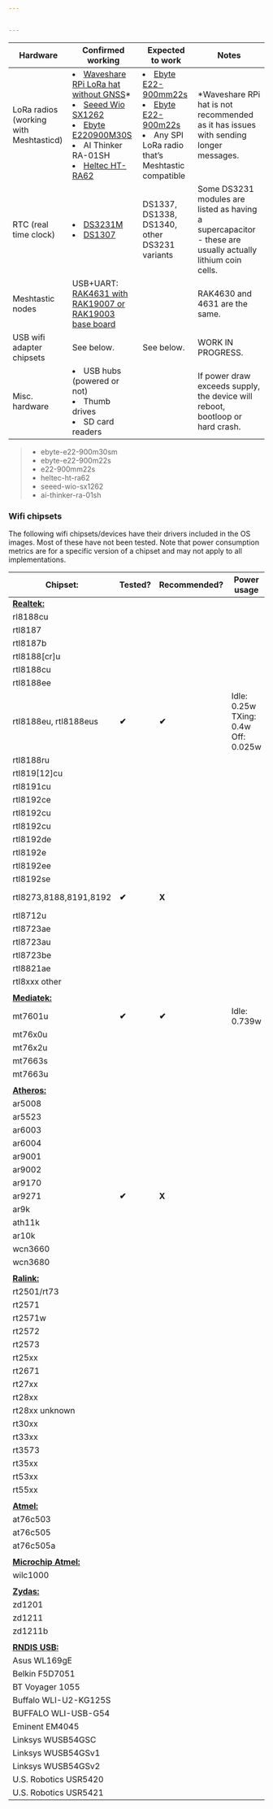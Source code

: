 ```yaml
---


---
```



<table>
<thead>
<tr>
<th>Hardware</th>
<th>Confirmed working</th>
<th>Expected to work</th>
<th>Notes</th>
</tr>
</thead>
<tbody>
<tr>
<td>LoRa radios (working with Meshtasticd)</td>
<td><li><a href="https://www.waveshare.com/sx1262-lorawan-hat.htm?sku=22002">Waveshare RPi LoRa hat without GNSS</a>*</li><li><a href="https://www.seeedstudio.com/Wio-SX1262-Wireless-Module-p-5981.html">Seeed Wio SX1262</a></li><li><a href="https://aliexpress.com/item/4000543921245.html">Ebyte E220900M30S</a></li><li>AI Thinker RA-01SH</li><li><a href="https://heltec.org/project/ht-ra62/">Heltec HT-RA62</a></li></td>
<td><li><a href="https://www.aliexpress.com/item/1005006484442897.html">Ebyte E22-900mm22s</a></li><li><a href="https://www.aliexpress.com/item/1005006484442897.html">Ebyte E22-900m22s</a></li><li>Any SPI LoRa radio that’s Meshtastic compatible</li></td>
<td>*Waveshare RPi hat is not recommended as it has issues with sending longer messages.</td>
</tr>
<tr>
<td>RTC (real time clock)</td>
<td><li><a href="https://vi.aliexpress.com/item/1005007143842437.html">DS3231M</a></li><li><a href="https://vi.aliexpress.com/item/1005007143542894.html">DS1307</a></li></td>
<td>DS1337, DS1338, DS1340, other DS3231 variants</td>
<td>Some DS3231 modules are listed as having a supercapacitor - these are usually actually lithium coin cells.</td>
</tr>
<tr>
<td>Meshtastic nodes</td>
<td>USB+UART: <a href="https://store.rakwireless.com/products/wisblock-meshtastic-starter-kit">RAK4631 with RAK19007 or RAK19003 base board</a></td>
<td></td>
<td>RAK4630 and 4631 are the same.</td>
</tr>
<tr>
<td>USB wifi adapter chipsets</td>
<td>See below.</td>
<td>See below.</td>
<td>WORK IN PROGRESS.</td>
</tr>
<tr>
<td>Misc. hardware</td>
<td><li>USB hubs (powered or not)</li><li>Thumb drives</li><li>SD card readers</li></td>
<td></td>
<td>If power draw exceeds supply, the device will reboot, bootloop or hard crash.</td>
</tr>
</tbody>
</table><blockquote>
<ul>
<li>ebyte-e22-900m30sm</li>
<li>ebyte-e22-900m22s</li>
<li>e22-900mm22s</li>
<li>heltec-ht-ra62</li>
<li>seeed-wio-sx1262</li>
<li>ai-thinker-ra-01sh</li>
</ul>
</blockquote>
<h3 id="wifi-chipsets">Wifi chipsets</h3>
<p>The following wifi chipsets/devices have their drivers included in the OS images. Most of these have not been tested. Note that power consumption metrics are for a specific version of a chipset and may not apply to all implementations.</p>

<table>
<thead>
<tr>
<th>Chipset:</th>
<th>Tested?</th>
<th>Recommended?</th>
<th>Power usage</th>
<th>Notes</th>
</tr>
</thead>
<tbody>
<tr>
<td><strong><u>Realtek:</u></strong></td>
<td></td>
<td></td>
<td></td>
<td></td>
</tr>
<tr>
<td>rl8188cu</td>
<td></td>
<td></td>
<td></td>
<td></td>
</tr>
<tr>
<td>rtl8187</td>
<td></td>
<td></td>
<td></td>
<td></td>
</tr>
<tr>
<td>rtl8187b</td>
<td></td>
<td></td>
<td></td>
<td></td>
</tr>
<tr>
<td>rtl8188[cr]u</td>
<td></td>
<td></td>
<td></td>
<td></td>
</tr>
<tr>
<td>rtl8188cu</td>
<td></td>
<td></td>
<td></td>
<td></td>
</tr>
<tr>
<td>rtl8188ee</td>
<td></td>
<td></td>
<td></td>
<td></td>
</tr>
<tr>
<td>rtl8188eu, rtl8188eus</td>
<td><strong>✔</strong></td>
<td><strong>✔</strong></td>
<td>Idle: 0.25w<br>TXing: 0.4w<br>Off: 0.025w</td>
<td>Model tested: <a href="https://techinfodepot.shoutwiki.com/wiki/TP-LINK_TL-WN725N_v2">TP-LINK TL-WN725N <strong>V2</strong></a></td>
</tr>
<tr>
<td>rtl8188ru</td>
<td></td>
<td></td>
<td></td>
<td></td>
</tr>
<tr>
<td>rtl819[12]cu</td>
<td></td>
<td></td>
<td></td>
<td></td>
</tr>
<tr>
<td>rtl8191cu</td>
<td></td>
<td></td>
<td></td>
<td></td>
</tr>
<tr>
<td>rtl8192ce</td>
<td></td>
<td></td>
<td></td>
<td></td>
</tr>
<tr>
<td>rtl8192cu</td>
<td></td>
<td></td>
<td></td>
<td></td>
</tr>
<tr>
<td>rtl8192cu</td>
<td></td>
<td></td>
<td></td>
<td></td>
</tr>
<tr>
<td>rtl8192de</td>
<td></td>
<td></td>
<td></td>
<td></td>
</tr>
<tr>
<td>rtl8192e</td>
<td></td>
<td></td>
<td></td>
<td></td>
</tr>
<tr>
<td>rtl8192ee</td>
<td></td>
<td></td>
<td></td>
<td></td>
</tr>
<tr>
<td>rtl8192se</td>
<td></td>
<td></td>
<td></td>
<td></td>
</tr>
<tr>
<td>rtl8273,8188,8191,8192</td>
<td><strong>✔</strong></td>
<td><strong>X</strong></td>
<td></td>
<td>rtl8192eu: Buggy</td>
</tr>
<tr>
<td>rtl8712u</td>
<td></td>
<td></td>
<td></td>
<td></td>
</tr>
<tr>
<td>rtl8723ae</td>
<td></td>
<td></td>
<td></td>
<td></td>
</tr>
<tr>
<td>rtl8723au</td>
<td></td>
<td></td>
<td></td>
<td></td>
</tr>
<tr>
<td>rtl8723be</td>
<td></td>
<td></td>
<td></td>
<td></td>
</tr>
<tr>
<td>rtl8821ae</td>
<td></td>
<td></td>
<td></td>
<td></td>
</tr>
<tr>
<td>rtl8xxx other</td>
<td></td>
<td></td>
<td></td>
<td></td>
</tr>
<tr>
<td></td>
<td></td>
<td></td>
<td></td>
<td></td>
</tr>
<tr>
<td><strong><u>Mediatek:</u></strong></td>
<td></td>
<td></td>
<td></td>
<td></td>
</tr>
<tr>
<td>mt7601u</td>
<td><strong>✔</strong></td>
<td><strong>✔</strong></td>
<td>Idle: 0.739w</td>
<td></td>
</tr>
<tr>
<td>mt76x0u</td>
<td></td>
<td></td>
<td></td>
<td></td>
</tr>
<tr>
<td>mt76x2u</td>
<td></td>
<td></td>
<td></td>
<td></td>
</tr>
<tr>
<td>mt7663s</td>
<td></td>
<td></td>
<td></td>
<td></td>
</tr>
<tr>
<td>mt7663u</td>
<td></td>
<td></td>
<td></td>
<td></td>
</tr>
<tr>
<td></td>
<td></td>
<td></td>
<td></td>
<td></td>
</tr>
<tr>
<td><strong><u>Atheros:</u></strong></td>
<td></td>
<td></td>
<td></td>
<td></td>
</tr>
<tr>
<td>ar5008</td>
<td></td>
<td></td>
<td></td>
<td></td>
</tr>
<tr>
<td>ar5523</td>
<td></td>
<td></td>
<td></td>
<td></td>
</tr>
<tr>
<td>ar6003</td>
<td></td>
<td></td>
<td></td>
<td></td>
</tr>
<tr>
<td>ar6004</td>
<td></td>
<td></td>
<td></td>
<td></td>
</tr>
<tr>
<td>ar9001</td>
<td></td>
<td></td>
<td></td>
<td></td>
</tr>
<tr>
<td>ar9002</td>
<td></td>
<td></td>
<td></td>
<td></td>
</tr>
<tr>
<td>ar9170</td>
<td></td>
<td></td>
<td></td>
<td></td>
</tr>
<tr>
<td>ar9271</td>
<td><strong>✔</strong></td>
<td><strong>X</strong></td>
<td></td>
<td>Buggy</td>
</tr>
<tr>
<td>ar9k</td>
<td></td>
<td></td>
<td></td>
<td></td>
</tr>
<tr>
<td>ath11k</td>
<td></td>
<td></td>
<td></td>
<td></td>
</tr>
<tr>
<td>ar10k</td>
<td></td>
<td></td>
<td></td>
<td></td>
</tr>
<tr>
<td>wcn3660</td>
<td></td>
<td></td>
<td></td>
<td></td>
</tr>
<tr>
<td>wcn3680</td>
<td></td>
<td></td>
<td></td>
<td></td>
</tr>
<tr>
<td></td>
<td></td>
<td></td>
<td></td>
<td></td>
</tr>
<tr>
<td><strong><u>Ralink:</u></strong></td>
<td></td>
<td></td>
<td></td>
<td></td>
</tr>
<tr>
<td>rt2501/rt73</td>
<td></td>
<td></td>
<td></td>
<td></td>
</tr>
<tr>
<td>rt2571</td>
<td></td>
<td></td>
<td></td>
<td></td>
</tr>
<tr>
<td>rt2571w</td>
<td></td>
<td></td>
<td></td>
<td></td>
</tr>
<tr>
<td>rt2572</td>
<td></td>
<td></td>
<td></td>
<td></td>
</tr>
<tr>
<td>rt2573</td>
<td></td>
<td></td>
<td></td>
<td></td>
</tr>
<tr>
<td>rt25xx</td>
<td></td>
<td></td>
<td></td>
<td></td>
</tr>
<tr>
<td>rt2671</td>
<td></td>
<td></td>
<td></td>
<td></td>
</tr>
<tr>
<td>rt27xx</td>
<td></td>
<td></td>
<td></td>
<td></td>
</tr>
<tr>
<td>rt28xx</td>
<td></td>
<td></td>
<td></td>
<td></td>
</tr>
<tr>
<td>rt28xx unknown</td>
<td></td>
<td></td>
<td></td>
<td></td>
</tr>
<tr>
<td>rt30xx</td>
<td></td>
<td></td>
<td></td>
<td></td>
</tr>
<tr>
<td>rt33xx</td>
<td></td>
<td></td>
<td></td>
<td></td>
</tr>
<tr>
<td>rt3573</td>
<td></td>
<td></td>
<td></td>
<td></td>
</tr>
<tr>
<td>rt35xx</td>
<td></td>
<td></td>
<td></td>
<td></td>
</tr>
<tr>
<td>rt53xx</td>
<td></td>
<td></td>
<td></td>
<td></td>
</tr>
<tr>
<td>rt55xx</td>
<td></td>
<td></td>
<td></td>
<td></td>
</tr>
<tr>
<td></td>
<td></td>
<td></td>
<td></td>
<td></td>
</tr>
<tr>
<td><strong><u>Atmel:</u></strong></td>
<td></td>
<td></td>
<td></td>
<td></td>
</tr>
<tr>
<td>at76c503</td>
<td></td>
<td></td>
<td></td>
<td></td>
</tr>
<tr>
<td>at76c505</td>
<td></td>
<td></td>
<td></td>
<td></td>
</tr>
<tr>
<td>at76c505a</td>
<td></td>
<td></td>
<td></td>
<td></td>
</tr>
<tr>
<td></td>
<td></td>
<td></td>
<td></td>
<td></td>
</tr>
<tr>
<td><strong><u>Microchip Atmel:</u></strong></td>
<td></td>
<td></td>
<td></td>
<td></td>
</tr>
<tr>
<td>wilc1000</td>
<td></td>
<td></td>
<td></td>
<td></td>
</tr>
<tr>
<td></td>
<td></td>
<td></td>
<td></td>
<td></td>
</tr>
<tr>
<td><strong><u>Zydas:</u></strong></td>
<td></td>
<td></td>
<td></td>
<td></td>
</tr>
<tr>
<td>zd1201</td>
<td></td>
<td></td>
<td></td>
<td></td>
</tr>
<tr>
<td>zd1211</td>
<td></td>
<td></td>
<td></td>
<td></td>
</tr>
<tr>
<td>zd1211b</td>
<td></td>
<td></td>
<td></td>
<td></td>
</tr>
<tr>
<td></td>
<td></td>
<td></td>
<td></td>
<td></td>
</tr>
<tr>
<td><strong><u>RNDIS USB:</u></strong></td>
<td></td>
<td></td>
<td></td>
<td></td>
</tr>
<tr>
<td>Asus WL169gE</td>
<td></td>
<td></td>
<td></td>
<td></td>
</tr>
<tr>
<td>Belkin F5D7051</td>
<td></td>
<td></td>
<td></td>
<td></td>
</tr>
<tr>
<td>BT Voyager 1055</td>
<td></td>
<td></td>
<td></td>
<td></td>
</tr>
<tr>
<td>Buffalo WLI-U2-KG125S</td>
<td></td>
<td></td>
<td></td>
<td></td>
</tr>
<tr>
<td>BUFFALO WLI-USB-G54</td>
<td></td>
<td></td>
<td></td>
<td></td>
</tr>
<tr>
<td>Eminent EM4045</td>
<td></td>
<td></td>
<td></td>
<td></td>
</tr>
<tr>
<td>Linksys WUSB54GSC</td>
<td></td>
<td></td>
<td></td>
<td></td>
</tr>
<tr>
<td>Linksys WUSB54GSv1</td>
<td></td>
<td></td>
<td></td>
<td></td>
</tr>
<tr>
<td>Linksys WUSB54GSv2</td>
<td></td>
<td></td>
<td></td>
<td></td>
</tr>
<tr>
<td>U.S. Robotics USR5420</td>
<td></td>
<td></td>
<td></td>
<td></td>
</tr>
<tr>
<td>U.S. Robotics USR5421</td>
<td></td>
<td></td>
<td></td>
<td></td>
</tr>
</tbody>
</table>
